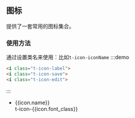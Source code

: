 ## 图标
提供了一套常用的图标集合。
### 使用方法
通过设置类名来使用：比如`t-icon-iconName`
:::demo
```html
<i class="t-icon-label">
<i class="t-icon-save">
<i class="t-icon-edit">
```
:::
<ul>
   <li v-for="icon in $icons.glyphs">
	   <div class="icon"><i :class="'t-icon-' + icon.font_class"></i></div>
	   <div class="name">{{icon.name}}</div>
	   <div class="code-name">t-icon-{{icon.font_class}}</div>
   </li>
</ul>
